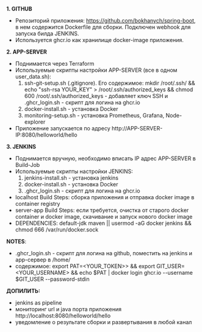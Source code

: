 **1. GITHUB**
- Репозиторий приложения: https://github.com/bokhanych/spring-boot, в нем содержится Dockerfile для сборки. Подключен webhook для запуска билда JENKINS.
- Используется ghcr.io как хранилище docker-image приложения.

**2. APP-SERVER**
- Поднимается через Terraform
- Используемые скрипты настройки APP-SERVER (все в одном user_data.sh):
   1. ssh-git-setup.sh (.gitignore). Его содержимое: mkdir /root/.ssh/ && echo "ssh-rsa YOUR_KEY" > /root/.ssh/authorized_keys && chmod 600 /root/.ssh/authorized_keys - добавляет ключ SSH и .ghcr_login.sh - скрипт для логина на ghcr.io
   2. docker-install.sh - установка Docker
   3. monitoring-setup.sh - установка Prometheus, Grafana, Node-explorer
- Приложение запускается по адресу http://APP-SERVER-IP:8080/helloworld/hello

**3. JENKINS**
- Поднимается вручную, необходимо вписать IP адрес APP-SERVER в Build-Job
- Используемые скрипты настройки JENKINS:
   1. jenkins-install.sh - установка jenkins
   2. docker-install.sh - установка Docker
   3. .ghcr_login.sh - скрипт для логина на ghcr.io
- localhost Build Steps: сборка приложения и отправка docker image в container registry
- server-app Build Steps: если требуется, очистка от старого docker container и docker image, скачивание и запуск нового docker image
- DEPENDENCIES: default-jdk maven || usermod -aG docker jenkins && chmod 666 /var/run/docker.sock

**NOTES**:
- .ghcr_login.sh - скрипт для логина на github, поместить на jenkins и app-сервер в /home/
- содержимое: export PAT=<YOUR_TOKEN>> && export GIT_USER=<YOUR_USERNAME> && echo $PAT | docker login ghcr.io --username $GIT_USER --password-stdin

**ДОПИЛИТЬ:** 
- jenkins as pipeline
- мониторинг url и java порта приложения http://localhost:8080/helloworld/hello
- уведомление о результате сборки и развертывания в любой канал